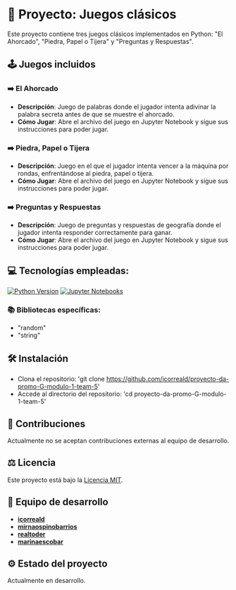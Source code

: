 # 💫 Proyecto: Juegos clásicos

Este proyecto contiene tres juegos clásicos implementados en Python: "El Ahorcado", "Piedra, Papel o Tijera" y "Preguntas y Respuestas".

## 🕹️ Juegos incluidos

### ➡️ El Ahorcado

- **Descripción**: Juego de palabras donde el jugador intenta adivinar la palabra secreta antes de que se muestre el ahorcado.
- **Cómo Jugar**: Abre el archivo del juego en Jupyter Notebook y sigue sus instrucciones para poder jugar.

### ➡️ Piedra, Papel o Tijera

- **Descripción**: Juego en el que el jugador intenta vencer a la máquina por rondas, enfrentándose al piedra, papel o tijera.
- **Cómo Jugar**: Abre el archivo del juego en Jupyter Notebook y sigue sus instrucciones para poder jugar.

### ➡️ Preguntas y Respuestas

- **Descripción**: Juego de preguntas y respuestas de geografía donde el jugador intenta responder correctamente para ganar.
- **Cómo Jugar**: Abre el archivo del juego en Jupyter Notebook y sigue sus instrucciones para poder jugar.


## 💻 Tecnologías empleadas:
[![Python Version](https://img.shields.io/badge/Python-3.9.7-yellow?style=flat&logo=python&logoColor=white&color=3776AB)](https://www.python.org/downloads/release/python-397/) 
[![Jupyter Notebooks](https://img.shields.io/badge/Jupyter-Notebooks-orange?style=flat&logo=jupyter&logoColor=white&color=F37626)](https://jupyter.org/)


### 📚 Bibliotecas específicas:
- "random"
- "string"

## 🛠️ Instalación

- Clona el repositorio: 'git clone https://github.com/icorreald/proyecto-da-promo-G-modulo-1-team-5'
- Accede al directorio del repositorio: 'cd proyecto-da-promo-G-modulo-1-team-5'

## 🙌 Contribuciones

Actualmente no se aceptan contribuciones externas al equipo de desarrollo.

## ⚖️ Licencia

Este proyecto está bajo la [Licencia MIT](https://es.wikipedia.org/wiki/Licencia_MIT).

## 👾 Equipo de desarrollo

- **[icorreald](https://github.com/icorreald/)**
- **[mirnaospinobarrios](https://github.com/mirnaospinobarrios)**
- **[realtoder](https://github.com/realtoder)**
- **[marinaescobar](https://github.com/marinaescobar)**

## ⚙️ Estado del proyecto

Actualmente en desarrollo. 